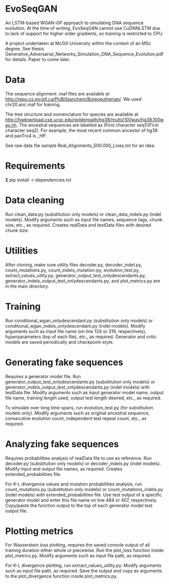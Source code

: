 # EvoSeqGAN

An LSTM-based WGAN-GP approach to simulating DNA sequence evolution. At the time of writing, EvoSeqGAN cannot use CuDNNLSTM due to lack of support for higher order gradients, so training is restricted to CPU. 

A project undertaken at McGill University within the context of an MSc degree. See thesis Generative_Adversarial_Networks_Simulation_DNA_Sequence_Evolution.pdf for details. Paper to come later. 

# Data

The sequence alignment .maf files are available at http://repo.cs.mcgill.ca/PUB/blanchem/Boreoeutherian/. We used chr20.anc.maf for training.

The tree structure and nomenclature for species are available at http://hgdownload.cse.ucsc.edu/goldenpath/hg38/multiz100way/hg38.100way.nh. The ancestral sequences are labelled as (First character seq1)(First character seq2). For example, the most recent common ancestor of hg38 and panTro4 is \_HP.

See raw data file sample Real_Alignments_500.000_Lines.txt for an idea.

# Requirements

$ pip install -r dependencies.txt

# Data cleaning

Run clean_data.py (substitution only models) or clean_data_indels.py (indel models). Modify arguments such as input file names, sequence tags, chunk size, etc., as required. Creates realData and testData files with desired chunk size.

# Utilities

After cloning, make sure utility files decoder.py, decoder_indel.py, count_mutations.py, count_indels_mutation.py, evolution_test.py, extract_values_utlity.py, generator_output_test_onlydescendants.py, generator_indels_output_test_onlydescendants.py, and plot_metrics.py are in the main directory.

# Training

Run conditional_wgan_onlydescendant.py (substitution only models) or conditional_wgan_indels_onlydescendant.py (indel models). Modify arguments such as input file name (on line 134 or 319, respectively), hyperparameters (top of each file), etc., as required. Generator and critic models are saved periodically and checkpoint-style.

# Generating fake sequences

Requires a generator model file. Run generator_output_test_onlydescendants.py (substitution only models) or generator_indels_output_test_onlydescendants.py (indel models) with testData file. Modify arguments such as input generator model name, output file name, training length used, output test length desired, etc., as required.

To simulate over long time spans, run evolution_test.py (for substitution models only). Modify arguments such as original ancestral sequence, consecutive evolution count, independent test repeat count, etc., as required.

# Analyzing fake sequences

Requires probabilities analysis of realData file to use as reference. Run decoder.py (substitution only models) or decoder_indels.py (indel models). Modify input and output file names, as required. Creates extended_probabilities file.

For K-L divergence values and mutation probabilities analysis, run count_mutations.py (substitution only models) or count_mutations_indels.py (indel models) with extended_probabilities file. Use test output of a specific generator model and enter this file name on line 484 or 407, respectively. Copy/paste the function output to the top of each generator model test output file.

# Plotting metrics

For Wasserstein loss plotting, requires the saved console output of all training duration either whole or piecewise. Run the plot_loss function inside plot_metrics.py. Modify arguments such as input file path, as required.

For K-L divergence plotting, run extract_values_utility.py. Modify arguments such as input file path, as required. Save the output and copy as arguments to the plot_divergence function inside plot_metrics.py.